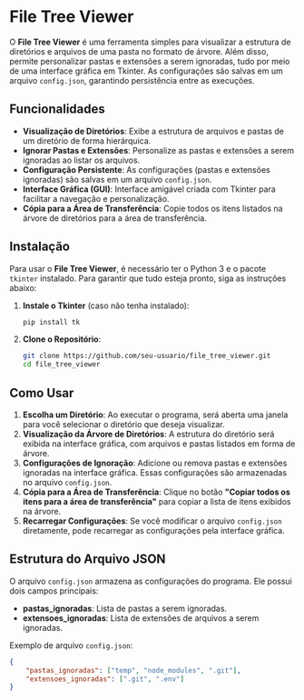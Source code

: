 # File Tree Viewer

O **File Tree Viewer** é uma ferramenta simples para visualizar a estrutura de diretórios e arquivos de uma pasta no formato de árvore. Além disso, permite personalizar pastas e extensões a serem ignoradas, tudo por meio de uma interface gráfica em Tkinter. As configurações são salvas em um arquivo `config.json`, garantindo persistência entre as execuções.

## Funcionalidades

- **Visualização de Diretórios**: Exibe a estrutura de arquivos e pastas de um diretório de forma hierárquica.
- **Ignorar Pastas e Extensões**: Personalize as pastas e extensões a serem ignoradas ao listar os arquivos.
- **Configuração Persistente**: As configurações (pastas e extensões ignoradas) são salvas em um arquivo `config.json`.
- **Interface Gráfica (GUI)**: Interface amigável criada com Tkinter para facilitar a navegação e personalização.
- **Cópia para a Área de Transferência**: Copie todos os itens listados na árvore de diretórios para a área de transferência.

## Instalação

Para usar o **File Tree Viewer**, é necessário ter o Python 3 e o pacote `tkinter` instalado. Para garantir que tudo esteja pronto, siga as instruções abaixo:

1. **Instale o Tkinter** (caso não tenha instalado):

    ```bash
    pip install tk
    ```

2. **Clone o Repositório**:

    ```bash
    git clone https://github.com/seu-usuario/file_tree_viewer.git
    cd file_tree_viewer
    ```

## Como Usar

1. **Escolha um Diretório**: Ao executar o programa, será aberta uma janela para você selecionar o diretório que deseja visualizar.
2. **Visualização da Árvore de Diretórios**: A estrutura do diretório será exibida na interface gráfica, com arquivos e pastas listados em forma de árvore.
3. **Configurações de Ignoração**: Adicione ou remova pastas e extensões ignoradas na interface gráfica. Essas configurações são armazenadas no arquivo `config.json`.
4. **Cópia para a Área de Transferência**: Clique no botão **"Copiar todos os itens para a área de transferência"** para copiar a lista de itens exibidos na árvore.
5. **Recarregar Configurações**: Se você modificar o arquivo `config.json` diretamente, pode recarregar as configurações pela interface gráfica.

## Estrutura do Arquivo JSON

O arquivo `config.json` armazena as configurações do programa. Ele possui dois campos principais:

- **pastas_ignoradas**: Lista de pastas a serem ignoradas.
- **extensoes_ignoradas**: Lista de extensões de arquivos a serem ignoradas.

Exemplo de arquivo `config.json`:

```json
{
    "pastas_ignoradas": ["temp", "node_modules", ".git"],
    "extensoes_ignoradas": [".git", ".env"]
}
